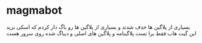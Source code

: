 # magmabot

 بسیاری از پلاگین ها حذف شدند و بسیاری از پلاگین ها رو باگ دار کردم که اسکی نرید
این گیت هاب فقط برا تست پلاگینامه و پلاگین های اصلی و دیباگ شده روی سرور هست
